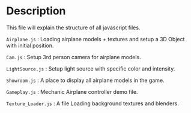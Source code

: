 
# Description

This file will explain the structure of all javascript files.

 


`Airplane.js` : Loading airplane models + textures and setup a 3D Object with initial position. 

`Cam.js` : Setup 3rd person camera for airplane models.

`LightSource.js` : Setup light source with specific color and intensity.

`Showroom.js` : A place to display all airplane models in the game.

`Gameplay.js` : Mechanic Airplane controller demo file.

`Texture_Loader.js` : A file Loading background textures and blenders.
